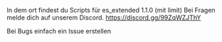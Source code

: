 In dem ort findest du Scripts für es_extended 1.1.0 (mit limit)
Bei Fragen melde dich auf unserem Discord. https://discord.gg/99ZqWZJThY

Bei Bugs einfach ein Issue erstellen
